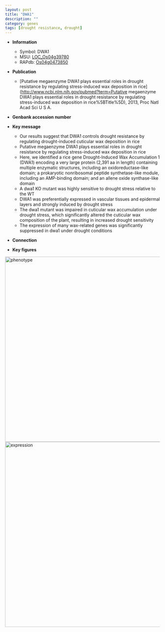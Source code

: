 ```yaml
---
layout: post
title: "DWA1"
description: ""
category: genes
tags: [drought resistance, drought]
---
```


* **Information**  
    + Symbol: DWA1  
    + MSU: [LOC_Os04g39780](http://rice.plantbiology.msu.edu/cgi-bin/ORF_infopage.cgi?orf=LOC_Os04g39780)  
    + RAPdb: [Os04g0473850](http://rapdb.dna.affrc.go.jp/viewer/gbrowse_details/irgsp1?name=Os04g0473850)  

* **Publication**  
    + [Putative megaenzyme DWA1 plays essential roles in drought resistance by regulating stress-induced wax deposition in rice](http://www.ncbi.nlm.nih.gov/pubmed?term=Putative megaenzyme DWA1 plays essential roles in drought resistance by regulating stress-induced wax deposition in rice%5BTitle%5D), 2013, Proc Natl Acad Sci U S A.

* **Genbank accession number**  

* **Key message**  
    + Our results suggest that DWA1 controls drought resistance by regulating drought-induced cuticular wax deposition in rice
    + Putative megaenzyme DWA1 plays essential roles in drought resistance by regulating stress-induced wax deposition in rice
    + Here, we identified a rice gene Drought-Induced Wax Accumulation 1 (DWA1) encoding a very large protein (2,391 aa in length) containing multiple enzymatic structures, including an oxidoreductase-like domain; a prokaryotic nonribosomal peptide synthetase-like module, including an AMP-binding domain; and an allene oxide synthase-like domain
    + A dwa1 KO mutant was highly sensitive to drought stress relative to the WT
    + DWA1 was preferentially expressed in vascular tissues and epidermal layers and strongly induced by drought stress
    + The dwa1 mutant was impaired in cuticular wax accumulation under drought stress, which significantly altered the cuticular wax composition of the plant, resulting in increased drought sensitivity
    + The expression of many wax-related genes was significantly suppressed in dwa1 under drought conditions

* **Connection**  

* **Key figures**  
<img src="http://ricencode.github.io/images/DWA1.pheno.png" alt="phenotype"  style="width: 600px;"/>

<img src="http://ricencode.github.io/images/DWA1.exp.png" alt="expression"  style="width: 600px;"/>


